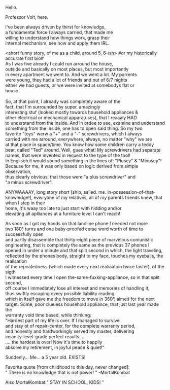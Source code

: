 Hello. 

Professor Volt, here. 

I've been always driven by thirst for knowledge, </br>
a fundamental force I always carried, that made me </br>
willing to understand how things work, grasp their </br>
internal mechanism, see how and apply them IRL. </br>

<short funny story, of me as a child, around 5, 6-ish>
#or my historically accurate first bio#</br>
As I was five already I could run arround the house, </br>
outside and basically on most places, but most importantly </br>
in every apartment we went to. And we went a lot. My parrents</br>
were young, they had a lot of friends and out of 6/7 nights</br>
either we had guests, or we were invited at somebodys flat or</br>
house.</br>
</br> 
So, at that point, I already was completely aware of the</br>
fact, that I'm surrounded by super, amazingly</br>
interesting stuf (looked mostly towards household appliances &</br>
other electrical or mechanical apparatuses), that I reaaaly HAD</br>
to understand from the inside. And in ordee to see, examine and understand</br>
something from the inside, one has to open said thing. So my two</br>
favorite "toys" werw a "+" and a "-" screwdrivers, which I always </br>
carried with me arround, everywhere, always, no matter "why" we are</br>
at that place in space/time. You know how some children carry a teddy</br>
bear, called "Ted" around. Well, gues what! My screwdrivers had separate</br>
names, that were invented in respect to the type of the tool! </br>
In Englisch it would sound something in the  lines of: "Plusey" & "Minusey"! </br>
Because for me, it was only based on logic derived from simple observation, </br>
thus clearly obvious, that those were "a plus screwdriver" and</br>
"a minus screwdriver". 

ANYWAAAAY, long story short [ship, sailed. me. in-possession-of-that-knowledge!], 
evwryone of my relatives, all of my parents friends knew, that when I step in their </br>
home, it's waay too late to just start with hidding and/or </br>
elevating all aplliances at a furniture level I can't reach! 

As soon as I got my hands on that landline phone I needed not more</br>
two 180° turns and one baby-proofed curse word worth of time to successfully open</br>
and partly disassemble that thirty-eight piece of marvelous comunistic</br>
engineering, that is completely the same as the previous 37 phones I </br>
opened in under a minute and that split second in which, the light traveling, </br>
reflected by the phones body, straight to my face, touches my eyeballs, the realisation</br>
of the repeatedness (which made every next realiaation twice faster), of the sigth</br>
I witnessed every time I open the-same-fuxking-appliance, so in that split second,</br>
off course I immediately lose all interest and memories of handling it,</br>
thus swiftly escaping every possible liability reading</br>
which in itself gave me the freedom to move in 360°, aimed for the next</br>
target. Some, poor clueless household appliance, that just last year made the </br>
warranty void time based, while thinking:</br>
"Hardest part of my life is over. If I managed to survive</br>
and stay ot of repair-center, for the complete warranty period,</br>
and honestly and hardworkingly served my master, delivering</br>
insanity-level-grade perfect reaults.... </br>
.... the hardest is over! Now it's time to happily</br>
absolve my retirement, in joyful peace & quiet!"


Suddenly... Me... a 5 year old. EXISTS! 

Favorite quote [from childhood to this day, never changed]:</br>
" There is no knowledge that is not power! "
-MortalKombat

Also MortalKombat:" STAY IN SCHOOL, KIDS! "

<!-- I promise to clean up the died-of-borwdom bodies! --> 


<!---
professor-volt/professor-volt is a ✨ special ✨ repository because its `README.md` (this file) appears on your GitHub profile.
You can click the Preview link to take a look at your changes.
--->
